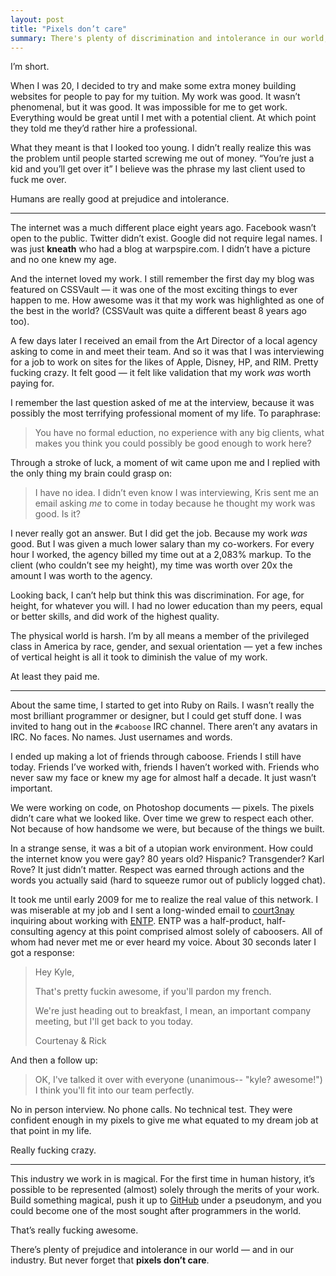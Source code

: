 ```yaml
---
layout: post
title: "Pixels don’t care"
summary: There's plenty of discrimination and intolerance in our world, but never forget that pixels don't care.
---
```


I’m short.

When I was 20, I decided to try and make some extra money building websites for people to pay for my tuition. My work was good. It wasn’t phenomenal, but it was good. It was impossible for me to get work. Everything would be great until I met with a potential client. At which point they told me they’d rather hire a professional.

What they meant is that I looked too young. I didn’t really realize this was the problem until people started screwing me out of money. “You’re just a kid and you’ll get over it” I believe was the phrase my last client used to fuck me over.

Humans are really good at prejudice and intolerance.

----

The internet was a much different place eight years ago. Facebook wasn’t open to the public. Twitter didn’t exist. Google did not require legal names. I was just **kneath** who had a blog at warpspire.com. I didn’t have a picture and no one knew my age.

And the internet loved my work. I still remember the first day my blog was featured on CSSVault — it was one of the most exciting things to ever happen to me. How awesome was it that my work was highlighted as one of the best in the world? (CSSVault was quite a different beast 8 years ago too).

A few days later I received an email from the Art Director of a local agency asking to come in and meet their team. And so it was that I was interviewing for a job to work on sites for the likes of Apple, Disney, HP, and RIM. Pretty fucking crazy. It felt good — it felt like validation that my work *was* worth paying for.

I remember the last question asked of me at the interview, because it was possibly the most terrifying professional moment of my life. To paraphrase:

> You have no formal eduction, no experience with any big clients, what makes you think you could possibly be good enough to work here?

Through a stroke of luck, a moment of wit came upon me and I replied with the only thing my brain could grasp on:

> I have no idea. I didn’t even know I was interviewing, Kris sent me an email asking *me* to come in today because he thought my work was good. Is it?

I never really got an answer. But I did get the job. Because my work *was* good. But I was given a much lower salary than my co-workers. For every hour I worked, the agency billed my time out at a 2,083% markup. To the client (who couldn’t see my height), my time was worth over 20x the amount I was worth to the agency.

Looking back, I can’t help but think this was discrimination. For age, for height, for whatever you will. I had no lower education than my peers, equal or better skills, and did work of the highest quality.

The physical world is harsh. I’m by all means a member of the privileged class in America by race, gender, and sexual orientation — yet a few inches of vertical height is all it took to diminish the value of my work.

At least they paid me.

----

About the same time, I started to get into Ruby on Rails. I wasn’t really the most brilliant programmer or designer, but I could get stuff done. I was invited to hang out in the `#caboose` IRC channel. There aren’t any avatars in IRC. No faces. No names. Just usernames and words.

I ended up making a lot of friends through caboose. Friends I still have today. Friends I’ve worked with, friends I haven’t worked with. Friends who never saw my face or knew my age for almost half a decade. It just wasn’t important.

We were working on code, on Photoshop documents — pixels. The pixels didn’t care what we looked like. Over time we grew to respect each other. Not because of how handsome we were, but because of the things we built.

In a strange sense, it was a bit of a utopian work environment. How could the internet know you were gay? 80 years old? Hispanic? Transgender? Karl Rove? It just didn’t matter. Respect was earned through actions and the words you actually said (hard to squeeze rumor out of publicly logged chat).

It took me until early 2009 for me to realize the real value of this network. I was miserable at my job and  I sent a long-winded email to [court3nay](https://twitter.com/court3nay) inquiring about working with [ENTP](http://entp.com). ENTP was a half-product, half-consulting agency at this point comprised almost solely of caboosers. All of whom had never met me or ever heard my voice. About 30 seconds later I got a response:

> Hey Kyle,
>
> That's pretty fuckin awesome, if you'll pardon my french.
>
> We're just heading out to breakfast, I mean, an important company meeting, but I'll get back to you today.
>
> Courtenay & Rick

And then a follow up:

> OK, I've talked it over with everyone (unanimous-- "kyle? awesome!")  
> I think you'll fit into our team perfectly.

No in person interview. No phone calls. No technical test. They were confident enough in my pixels to give me what equated to my dream job at that point in my life.

Really fucking crazy.

---

This industry we work in is magical. For the first time in human history, it’s possible to be represented (almost) solely through the merits of your work. Build something magical, push it up to [GitHub](https://github.com) under a pseudonym, and you could become one of the most sought after programmers in the world.

That’s really fucking awesome.

There’s plenty of prejudice and intolerance in our world — and in our industry. But never forget that **pixels don’t care**.

